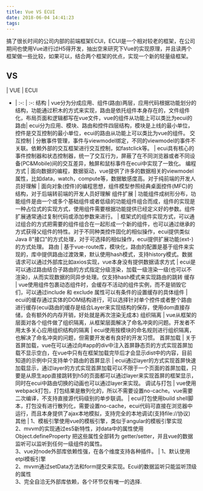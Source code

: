 ```yaml
---
title: Vue VS ECUI
date: 2018-06-04 14:41:23
tags:
---
```

搞了很长时间的公司内部的前端框架ECUI，ECUI是一个相对较老的框架，在公司期间也使用Vue进行过H5得开发，抽出空来研究下Vue的实现原理，并且读两个框架做一些比较，如果可以，结合两个框架的优点，实现一个新的轻量级框架。

## VS
| VUE | ECUI
 - | :-: | :-:
结构 | vue分为分成应用、组件(路由)两层，应用代码根据功能划分的结构，功能通过积木的方式来实现，路由是依托组件本身存在的，文件组件化，布局页面和逻辑都写在vue文件，vue的组件从功能上可以类比为ecui的路由| ecui分为应用、模块、路由和控件四层结构，模块是上线的最小单位，控件是交互控制的最小单位，ecui的路由从功能上可以类比为vue的组件。
交互控制 | 分散事件管理，事件与viewmodel绑定，不同的viewmodel的事件不关联。依赖外部的交互框架进行交互控制，如fastclick等。 | ecui具有核心的事件控制器和状态控制器，统一了交互行为，屏蔽了在不同浏览器或者不同设备(PC&Mobile)间的交互差异，触屏和鼠标事件在ecui中实现了一致化。
编程方式 | 面向数据的编程，数据驱动，vue提供了许多的数据相关的viewmodel属性，比如data，watch，compute等，数据敏感度高。对于纯前端的开发人员好理解 | 面向对象(控件)的编程思想，组件模型参照经典桌面控件(MFC)的结构，对于后端转前端的开发人员好理解
组件扩展 | 功能组件成树形分布，功能组件是由一个或多个基础组件或者低级的功能组件组合而成，组件的实现是一种占位式的实现方式，使用组件需要根据功能提供已经定义好的参数。组件扩展通常通过复制代码或添加参数来进行。 |  框架式的组件实现方式，可以通过组合的方式把需要的组件组合在一起形成一个新的组件，也可以通过继承的方式获得父组件的特性。对于不同种类控件固化的相似操作，ecui提供类似Java 8"接口"的方式处理，对于可选择的相似操作，ecui提供扩展功能(ext-)的方式处理。
路由  |  基于vue-route库，模块化，路由的配置是基于组件来实现的，库中提供路由过渡效果，默认使用hash模式，支持history模式。数据请求可以通过外部库比如axios实现，vue本身没有提供数据请求方式 | ecui是可以通过路由结合子路由的方式指定分级渲染，加载一级渲染一级(也可以不渲染)，从而实现数据的同异步处理。仅支持hash模式来实现路由的跳转
缓存  | vue使用<keep-alive>组件包裹动态组件时，会缓存不活动的组件实例，而不是销毁它们，可以通过include 和 exclude 属性可以有条件的设置缓存的具体组件 | ecui的缓存通过实体的DOM结构进行，可以选择针对单个控件或者整个路由进行缓存(ecui路由的缓存是结合Layer来实现结构的保存，使用dom直接存储，会有额外的内存开销，好处就是再次渲染无成本)
组织隔离 | vue从框架的层面对各个组件做了组织隔离，从框架层面解决了命名冲突的问题。开发者不用太多关心应用组织结构的隔离 | ecui使用按模块的命名规则进行组织隔离，也解决了命名冲突的问题，但需要开发者有良好的开发习惯。
首屏加载  | 关于首屏加载，vue在可以通过向#app的div中注入首屏静态页的方式实现首屏加载不显示空白，在vue中只有在框架加载完毕后才会显示dist中的内容，目前知道的示例中只支持单个路由的首屏显示 | ecui通过layer的方式实现首屏快速加载显示，通过layer的方式实现首屏加载可以不限于一个页面的首屏加载，只要是从原生app直接跳转到h5的页面都可以通过layer来实现首屏的框架显示，同时在ecui中路由切换的动画也可以通过layer来实现。
调试与打包  |  vue使用webpack打包，打包结果是散列化的，所以不需要设置no-cache。vue需要二次编译，不支持直接源代码级别的单步联调。 |  ecui打包使用build shell脚本，打包没有进行散列化，需要设置no-cache，ecui代码可直接在浏览器中运行，而且本身提供了ajax本地模拟，支持完全的本地调试(支持file://协议)
其他 | 1、模板引擎使用vue的模板引擎，类似于angular的模板引擎实现<br>2、mvvm的实现通过es5新特性，对data中的属性使用 Object.defineProperty 把这些属性全部转为 getter/setter，并且vue的数据监听可以监听到任何一级组件的属性。<br>3、vue对node外部库依赖性强，在各个维度支持各种插件。  |  1、默认使用etpl模板引擎<br>2、mvvm通过setData方法和form提交来实现。Ecui的数据监听只能监听顶级的属性<br>3、完全自洽无外部库依赖，各个环节仅有唯一的选择.
